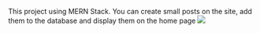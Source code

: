 This project using MERN Stack. You can create small posts on the site, add them to the database and display them on the home page
![]( src/img/screen.jpg)

